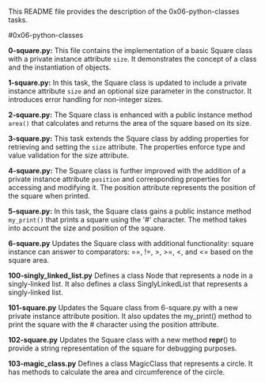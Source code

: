 This README file provides the description of the 0x06-python-classes tasks.


#0x06-python-classes


**0-square.py:** 
This file contains the implementation of a basic Square class with a private instance attribute `size`. It demonstrates the concept of a class and the instantiation of objects.

**1-square.py:** 
In this task, the Square class is updated to include a private instance attribute `size` and an optional size parameter in the constructor. It introduces error handling for non-integer sizes.

**2-square.py:** 
The Square class is enhanced with a public instance method `area()` that calculates and returns the area of the square based on its size.

**3-square.py:** 
This task extends the Square class by adding properties for retrieving and setting the `size` attribute. The properties enforce type and value validation for the size attribute.

**4-square.py:** 
The Square class is further improved with the addition of a private instance attribute `position` and corresponding properties for accessing and modifying it. The position attribute represents the position of the square when printed.

**5-square.py:** 
In this task, the Square class gains a public instance method `my_print()` that prints a square using the '#' character. The method takes into account the size and position of the square.

**6-square.py**
Updates the Square class with additional functionality: square instance can answer to comparators: ==, !=, >, >=, <, and <= based on the square area.

**100-singly_linked_list.py**
Defines a class Node that represents a node in a singly-linked list. It also defines a class SinglyLinkedList that represents a singly-linked list.

**101-square.py**
Updates the Square class from 6-square.py with a new private instance attribute position. It also updates the my_print() method to print the square with the # character using the position attribute.

**102-square.py**
Updates the Square class with a new method __repr__() to provide a string representation of the square for debugging purposes.

**103-magic_class.py**
Defines a class MagicClass that represents a circle. It has methods to calculate the area and circumference of the circle.
